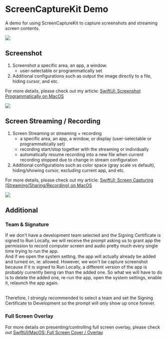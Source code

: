 
# ScreenCaptureKit Demo


A demo for using ScreenCaptureKit to capture screenshots and streaming screen contents.

![](./overallDemo.gif)


## Screenshot

1. Screenshot a specific area, an app, a window. 
    - user-selectable or programmatically set
2. Additional configurations such as output the image directly to a file, hiding cursor, and etc.

For more details, please check out my article: [SwiftUI: Screenshot Programmatically on MacOS](https://medium.com/@itsuki.enjoy/swiftui-screenshot-programmatically-on-macos-f699ac4d8f8f)


![](./screenshotDemo.gif)


## Screen Streaming / Recording

1. Screen Streaming or streaming + recording
    - a specific area, an app, a window, or display (user-selectable or programmatically set)
    - recording start/stop together with the streaming or individually
    - automatically resume recording into a new file when current recording stopped due to change in stream configuration
2. Additional configurations such as color space (gray scale vs default), hiding/showing cursor, excluding current app, and etc.

For more details, please check out my article: [SwiftUI: Screen Capturing (Streaming/Sharing/Recording) on MacOS](https://medium.com/@itsuki.enjoy/swiftui-screen-capturing-streaming-sharing-recording-on-macos-1550e0abd64e)


![](./screenCaptureDemo.gif)


## Additional

### Team & Signature
If we don't have a development team selected and the Signing Certificate is signed to Run Locally, 
we will receive the prompt asking us to grant app the permission to record computer screen and audio pretty much every single time trying to run the app.
<br>
And if we open the system setting, 
the app will actually already be added and turned on, ie: allowed. 
However, we won't be capture screenshot because if it is signed to Run Locally, 
a different version of the app is probably currently being ran than the added one.
So what we will have to do is to delete the added one, re-run the app, open the system settings, enable it, relaunch the app again.

<br>
Therefore, I strongly recommended to select a team and set the Signing Certificate to Development so the prompt will only show up once forever.


### Full Screen Overlay

For more details on presenting/controlling full screen overlay, please check out [SwiftUI/MacOS: Full Screen Cover / Overlay](https://medium.com/@itsuki.enjoy/swiftui-screen-capturing-streaming-sharing-recording-on-macos-1550e0abd64e)
